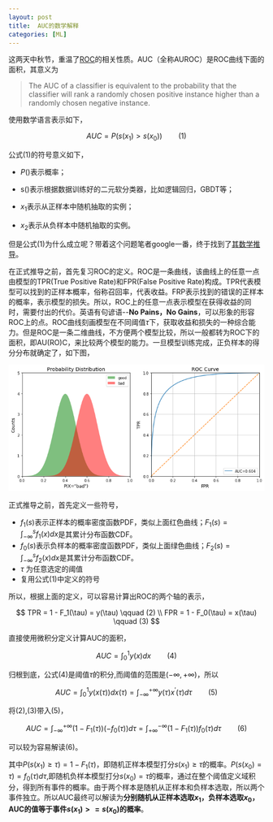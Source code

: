 ```yaml
---
layout: post
title:  AUC的数学解释
categories: [ML]
---
```




这两天中秋节，重温了[ROC][ROC wiki]的相关性质。AUC（全称AUROC）是ROC曲线下面的面积，其意义为

>The AUC of a classifier is equivalent to the probability that the classifier will rank a randomly chosen positive instance higher than a randomly chosen negative instance.

使用数学语言表示如下，


$$
AUC = P(s(x_1) > s(x_0)) \qquad (1)
$$



公式(1)的符号意义如下，

* $P()$表示概率；

* s()表示根据数据训练好的二元软分类器，比如逻辑回归，GBDT等；

* $x_1$表示从正样本中随机抽取的实例；

* $x_2$表示从负样本中随机抽取的实例。



但是公式(1)为什么成立呢？带着这个问题笔者google一番，终于找到了[其数学推导][AUC Interpretation]。

在正式推导之前，首先复习ROC的定义。ROC是一条曲线，该曲线上的任意一点由模型的TPR(True Positive Rate)和FPR(False Positive Rate)构成。TPR代表模型可以找到的正样本概率，俗称召回率，代表收益。FRP表示找到的错误的正样本的概率，表示模型的损失。所以，ROC上的任意一点表示模型在获得收益的同时，需要付出的代价。英语有句谚语--**No Pains，No Gains**，可以形象的形容ROC上的点。ROC曲线刻画模型在不同阈值$\tau$下，获取收益和损失的一种综合能力。但是ROC是一条二维曲线，不方便两个模型比较，所以一般都转为ROC下的面积，即AU(RO)C，来比较两个模型的能力。一旦模型训练完成，正负样本的得分分布就确定了，如下图，

![](\img\roc_demo.png)



正式推导之前，首先定义一些符号， 

* $f_1(s)$表示正样本的概率密度函数PDF，类似上面红色曲线；$F_1(s)=\int_{-\infty}^s f_1(x) dx$是其累计分布函数CDF。
* $f_0(s)$表示负样本的概率密度函数PDF，类似上面绿色曲线；$F_2(s)=\int_{-\infty}^s f_2(x) dx$是其累计分布函数CDF。
* $\tau$ 为任意选定的阈值
* 复用公式(1)中定义的符号

所以，根据上面的定义，可以容易计算出ROC的两个轴的表示，


$$
TPR = 1 - F_1(\tau) = y(\tau) \qquad (2) \\
FPR = 1 - F_0(\tau) = x(\tau) \qquad (3)
$$


直接使用微积分定义计算AUC的面积，


$$
AUC = \int_0^1 y(x) dx \qquad (4)
$$


归根到底，公式(4)是阈值$\tau$的积分,而阈值的范围是$(-\infty,+\infty)$，所以


$$
AUC = \int_0^1 y(x(\tau)) dx(\tau) = \int_{-\infty}^{+\infty} y(\tau)x^\prime(\tau) d \tau \qquad (5)
$$


将(2),(3)带入(5)，


$$
AUC = \int_{-\infty}^{+\infty} (1-F_1(\tau))(-f_0(\tau)) d\tau = \int_{+\infty}^{-\infty} (1-F_1(\tau)) f_0(\tau) d\tau \qquad (6)
$$


可以较为容易解读(6)。

其中$P(s(x_1) \ge \tau) = 1-F_1(\tau)$，即随机正样本模型打分$s(x_1) \ge \tau$的概率。$P(s(x_0) = \tau) = f_0(\tau) d\tau$,即随机负样本模型打分$s(x_0) = \tau$的概率，通过在整个阈值定义域积分，得到所有事件的概率。由于两个样本是随机从正样本和负样本选取，所以两个事件独立。所以AUC最终可以解读为**分别随机从正样本选取$x_1$，负样本选取$x_0$，AUC的值等于事件$s(x_1)>=s(x_0)$的概率**。




[AUC Interpretation]: https://stats.stackexchange.com/questions/180638/how-to-derive-the-probabilistic-interpretation-of-the-auc
[An introduction to ROC analysis]: http://people.inf.elte.hu/kiss/12dwhdm/roc.pdf
[ROC wiki]: https://zh.wikipedia.org/wiki/ROC%E6%9B%B2%E7%BA%BF

